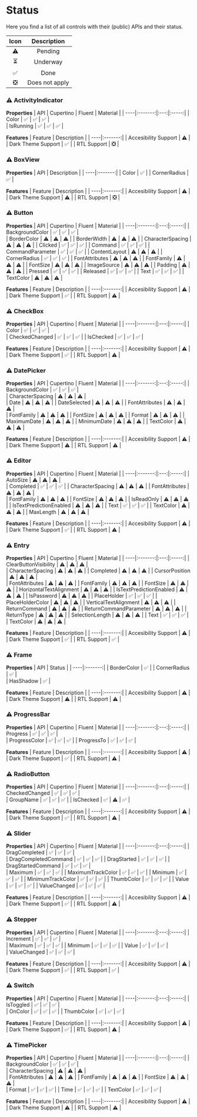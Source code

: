 # Status

Here you find a list of all controls with their (public) APIs and their status. 

| Icon | Description |
|:----:|:-------:|
| ⚠️  | Pending |
| ⏳  | Underway | (not working as expected)
| ✅  | Done |
| ❎  | Does not apply |

### ⚠️ ActivityIndicator

**Properties**
| API | Cupertino | Fluent | Material |
| ----|:-------:|:---:|:-----:|
| Color  | ✅  | ✅  | ✅  |  
| IsRunning  | ✅  | ✅ | ✅ | 

**Features**
| Feature | Description |
| ----|:-------:|
| Accesibility Support  | ⚠️  | 
| Dark Theme Support  | ✅  | 
| RTL Support  | ❎  |

### ⚠️ BoxView

**Properties**
| API |  Description |
| ----|:-------:|
| Color  | ✅  |
| CornerRadius  | ✅  | 

**Features**
| Feature | Description |
| ----|:-------:|
| Accesibility Support  | ⚠️  | 
| Dark Theme Support  | ⚠️  | 
| RTL Support  | ❎  |

### ⚠️ Button

**Properties**
| API | Cupertino | Fluent | Material |
| ----|:-------:|:---:|:-----:|
| BackgroundColor  | ✅   | ✅   | ✅   |  
| BorderColor  | ⚠️  | ⚠️  | ⚠️  | 
| BorderWidth  | ⚠️  | ⚠️  | ⚠️  | 
| CharacterSpacing  | ⚠️  | ⚠️  | ⚠️  | 
| Clicked  | ✅  | ✅  | ✅  | 
| Command  | ✅  | ✅  | ✅  | 
| CommandParameter  | ✅  | ✅  | ✅  | 
| ContentLayout  | ⚠️  | ⚠️  | ⚠️  | 
| CornerRadius  | ✅  | ✅  | ✅  | 
| FontAttributes  | ⚠️  | ⚠️  | ⚠️  | 
| FontFamily  | ⚠️  | ⚠️  | ⚠️  | 
| FontSize  | ⚠️  | ⚠️  | ⚠️  | 
| ImageSource  | ⚠️  | ⚠️  | ⚠️  | 
| Padding  | ⚠️  | ⚠️  | ⚠️  | 
| Pressed  | ✅  | ✅  | ✅  | 
| Released  | ✅  | ✅  | ✅  | 
| Text  | ✅  | ✅  | ✅  | 
| TextColor  | ⚠️  | ⚠️  | ⚠️  | 

**Features**
| Feature | Description |
| ----|:-------:|
| Accesibility Support  | ⚠️  | 
| Dark Theme Support  | ✅  | 
| RTL Support  | ⚠️  |

### ⚠️ CheckBox

**Properties**
| API | Cupertino | Fluent | Material |
| ----|:-------:|:---:|:-----:|
| Color  | ✅  | ✅  | ✅  |  
| CheckedChanged  | ✅  | ✅  | ✅  | 
| IsChecked  | ✅  | ✅  | ✅  | 

**Features**
| Feature | Description |
| ----|:-------:|
| Accesibility Support  | ⚠️  | 
| Dark Theme Support  | ✅  | 
| RTL Support  | ⚠️  |

### ⚠️ DatePicker

**Properties**
| API | Cupertino | Fluent | Material |
| ----|:-------:|:---:|:-----:|
| BackgroundColor  | ✅  | ✅  | ✅  |  
| CharacterSpacing  | ⚠️  | ⚠️  | ⚠️  |  
| Date  | ⚠️  | ⚠️  | ⚠️  | 
| DateSelected  | ⚠️  | ⚠️  | ⚠️  | 
| FontAttributes  | ⚠️  | ⚠️  | ⚠️  |  
| FontFamily  | ⚠️  | ⚠️  | ⚠️  | 
| FontSize  | ⚠️  | ⚠️  | ⚠️  | 
| Format  | ⚠️  | ⚠️  | ⚠️  | 
| MaximumDate  | ⚠️  | ⚠️  | ⚠️  | 
| MinimumDate  | ⚠️  | ⚠️  | ⚠️  | 
| TextColor  | ⚠️  | ⚠️  | ⚠️  | 

**Features**
| Feature | Description |
| ----|:-------:|
| Accesibility Support  | ⚠️  | 
| Dark Theme Support  | ⚠️  | 
| RTL Support  | ⚠️  |

### ⚠️ Editor

**Properties**
| API | Cupertino | Fluent | Material |
| ----|:-------:|:---:|:-----:|
| AutoSize  | ⚠️  | ⚠️  | ⚠️  |  
| Completed  | ✅  | ✅  | ✅  | 
| CharacterSpacing  | ⚠️  | ⚠️  | ⚠️  | 
| FontAttributes  | ⚠️  | ⚠️  | ⚠️  |  
| FontFamily  | ⚠️  | ⚠️  | ⚠️  | 
| FontSize  | ⚠️  | ⚠️  | ⚠️  | 
| IsReadOnly  | ⚠️  | ⚠️  | ⚠️  | 
| IsTextPredictionEnabled  | ⚠️  | ⚠️  | ⚠️  | 
| Text  | ✅  | ✅  | ✅  | 
| TextColor  | ⚠️  | ⚠️  | ⚠️  | 
| MaxLength  | ⚠️  | ⚠️  | ⚠️  | 

**Features**
| Feature | Description |
| ----|:-------:|
| Accesibility Support  | ⚠️  | 
| Dark Theme Support  | ✅  | 
| RTL Support  | ⚠️  |

### ⚠️ Entry

**Properties**
| API | Cupertino | Fluent | Material |
| ----|:-------:|:---:|:-----:|
| ClearButtonVisibility  | ⚠️  | ⚠️  | ⚠️  |  
| CharacterSpacing  | ⚠️  | ⚠️  | ⚠️  | 
| Completed  | ⚠️  | ⚠️  | ⚠️  | 
| CursorPosition  | ⚠️  | ⚠️  | ⚠️  |  
| FontAttributes  | ⚠️  | ⚠️  | ⚠️  | 
| FontFamily  | ⚠️  | ⚠️  | ⚠️  | 
| FontSize  | ⚠️  | ⚠️  | ⚠️  | 
| HorizontalTextAlignment  | ⚠️  | ⚠️  | ⚠️  | 
| IsTextPredictionEnabled  | ⚠️  | ⚠️  | ⚠️  | 
| IsPassword  | ⚠️  | ⚠️  | ⚠️  | 
| PlaceHolder  | ✅  | ✅  | ✅  | 
| PlaceHolderColor  | ⚠️  | ⚠️  | ⚠️  | 
| VerticalTextAlignment  | ⚠️  | ⚠️  | ⚠️  | 
| ReturnCommand  | ⚠️  | ⚠️  | ⚠️  | 
| ReturnCommandParameter  | ⚠️  | ⚠️  | ⚠️  | 
| ReturnType  | ⚠️  | ⚠️  | ⚠️  | 
| SelectionLength  | ⚠️  | ⚠️  | ⚠️  | 
| Text  | ✅  | ✅  | ✅  | 
| TextColor  | ⚠️  | ⚠️  | ⚠️  | 

**Features**
| Feature | Description |
| ----|:-------:|
| Accesibility Support  | ⚠️  | 
| Dark Theme Support  | ✅  | 
| RTL Support  | ✅  |

### ⚠️ Frame

**Properties**
| API | Status | 
| ----|:-------:|
| BorderColor  | ✅  | 
| CornerRadius  | ✅  |  
| HasShadow  | ✅  | 

**Features**
| Feature | Description |
| ----|:-------:|
| Accesibility Support  | ⚠️  | 
| Dark Theme Support  | ⚠️  | 
| RTL Support  | ⚠️  |

### ⚠️ ProgressBar

**Properties**
| API | Cupertino | Fluent | Material |
| ----|:-------:|:---:|:-----:|
| Progress  | ✅  | ✅  | ✅  |  
| ProgressColor  | ✅  | ✅  | ✅  | 
| ProgressTo  | ✅  | ✅  | ✅  | 

**Features**
| Feature | Description |
| ----|:-------:|
| Accesibility Support  | ⚠️  | 
| Dark Theme Support  | ✅  | 
| RTL Support  | ⚠️  |

### ⚠️ RadioButton

**Properties**
| API | Cupertino | Fluent | Material |
| ----|:-------:|:---:|:-----:|
| CheckedChanged  | ✅  | ✅  | ✅  |  
| GroupName  | ✅  | ✅  | ✅  | 
| IsChecked  | ✅  | ⚠️  | ✅  | 

**Features**
| Feature | Description |
| ----|:-------:|
| Accesibility Support  | ⚠️  | 
| Dark Theme Support  | ✅  | 
| RTL Support  | ⚠️  |

### ⚠️ Slider

**Properties**
| API | Cupertino | Fluent | Material |
| ----|:-------:|:---:|:-----:|
| DragCompleted  | ✅  | ✅  | ✅  |  
| DragCompletedCommand  | ✅  | ✅  | ✅  | 
| DragStarted  | ✅  | ✅  | ✅  | 
| DragStartedCommand  | ✅  | ✅  | ✅  |  
| Maximum  | ✅  | ✅  | ✅  | 
| MaximumTrackColor  | ✅ | ✅  | ✅  | 
| Minimum  | ✅  | ✅  | ✅  | 
| MinimumTrackColor  | ✅  | ✅  | ✅  | 
| ThumbColor  | ✅  | ✅  | ✅  | 
| Value  | ✅  | ✅  | ✅  | 
| ValueChanged  | ✅  | ✅  | ✅  | 

**Features**
| Feature | Description |
| ----|:-------:|
| Accesibility Support  | ⚠️  | 
| Dark Theme Support  | ✅  | 
| RTL Support  | ⚠️  |

### ⚠️ Stepper

**Properties**
| API | Cupertino | Fluent | Material |
| ----|:-------:|:---:|:-----:|
| Increment  | ✅  | ✅  | ✅  |  
| Maximum  | ✅  | ✅ | ✅  | 
| Minimum  | ✅  | ✅  | ✅  | 
| Value  | ✅  | ✅  | ✅  |  
| ValueChanged  | ✅  | ✅  | ✅  | 

**Features**
| Feature | Description |
| ----|:-------:|
| Accesibility Support  | ⚠️  | 
| Dark Theme Support  | ✅  | 
| RTL Support  | ✅  |

### ⚠️ Switch

**Properties**
| API | Cupertino | Fluent | Material |
| ----|:-------:|:---:|:-----:|
| IsToggled  | ✅  | ✅  | ✅  |  
| OnColor  | ✅  | ✅  | ✅  | 
| ThumbColor  | ✅  | ✅  | ✅  | 

**Features**
| Feature | Description |
| ----|:-------:|
| Accesibility Support  | ⚠️  | 
| Dark Theme Support  | ✅  | 
| RTL Support  | ⚠️  |

### ⚠️ TimePicker

**Properties**
| API | Cupertino | Fluent | Material |
| ----|:-------:|:---:|:-----:|
| BackgroundColor  | ✅  | ✅  | ✅  |  
| CharacterSpacing  | ⚠️  | ⚠️  | ⚠️  |  
| FontAttributes  | ⚠️  | ⚠️  | ⚠️  | 
| FontFamily  | ⚠️  | ⚠️  | ⚠️  | 
| FontSize  | ⚠️  | ⚠️  | ⚠️  |  
| Format  | ✅  | ✅  | ✅  | 
| Time  | ✅  | ✅  | ✅  | 
| TextColor  | ✅  | ✅  | ✅  | 

**Features**
| Feature | Description |
| ----|:-------:|
| Accesibility Support  | ⚠️  | 
| Dark Theme Support  | ⚠️  | 
| RTL Support  | ⚠️  |